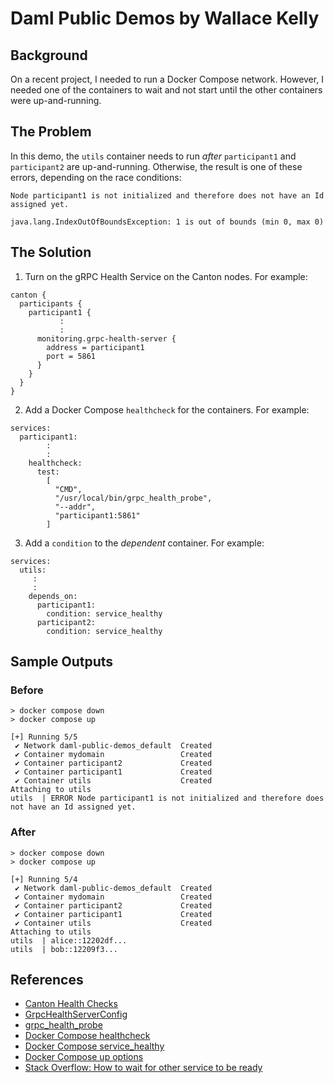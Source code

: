 # Daml Public Demos by Wallace Kelly

## Background

On a recent project, I needed to run a Docker Compose network.
However, I needed one of the containers to wait and not start
until the other containers were up-and-running.

## The Problem

In this demo, the `utils` container needs to run _after_ `participant1` and `participant2` are up-and-running. Otherwise, the result is one of these errors, depending on the race conditions:

```
Node participant1 is not initialized and therefore does not have an Id assigned yet.
```

```
java.lang.IndexOutOfBoundsException: 1 is out of bounds (min 0, max 0)
```

## The Solution

1. Turn on the gRPC Health Service on the Canton nodes. For example:

```
canton {
  participants {
    participant1 {
           :
           :
      monitoring.grpc-health-server {
        address = participant1
        port = 5861
      }
    }
  }
}
```

2. Add a Docker Compose `healthcheck` for the containers. For example:

```
services:
  participant1:
        :
        :
    healthcheck:
      test:
        [
          "CMD",
          "/usr/local/bin/grpc_health_probe",
          "--addr",
          "participant1:5861"
        ]
```

3. Add a `condition` to the _dependent_ container. For example:

```
services:
  utils:
     :
     :
    depends_on:
      participant1:
        condition: service_healthy
      participant2:
        condition: service_healthy
```

## Sample Outputs

### Before

```
> docker compose down
> docker compose up

[+] Running 5/5
 ✔ Network daml-public-demos_default  Created
 ✔ Container mydomain                 Created
 ✔ Container participant2             Created
 ✔ Container participant1             Created
 ✔ Container utils                    Created
Attaching to utils
utils  | ERROR Node participant1 is not initialized and therefore does not have an Id assigned yet.
```

### After

```
> docker compose down
> docker compose up

[+] Running 5/4
 ✔ Network daml-public-demos_default  Created
 ✔ Container mydomain                 Created
 ✔ Container participant2             Created
 ✔ Container participant1             Created
 ✔ Container utils                    Created
Attaching to utils
utils  | alice::12202df...
utils  | bob::12209f3...
```

## References

* [Canton Health Checks](https://docs.daml.com/canton/usermanual/monitoring.html#health-checks)
* [GrpcHealthServerConfig](https://docs.daml.com/canton/scaladoc/com/digitalasset/canton/config/GrpcHealthServerConfig.html)
* [grpc_health_probe](https://github.com/grpc-ecosystem/grpc-health-probe)
* [Docker Compose healthcheck](https://docs.docker.com/compose/compose-file/compose-file-v3/#healthcheck)
* [Docker Compose service_healthy](https://docs.docker.com/compose/compose-file/05-services/#long-syntax-1)
* [Docker Compose up options](https://docs.docker.com/engine/reference/commandline/compose_up/#options)
* [Stack Overflow: How to wait for other service to be ready](https://stackoverflow.com/questions/52322800/docker-compose-how-to-wait-for-other-service-to-be-ready)